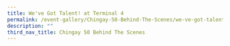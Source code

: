 ```yaml
---
title: We've Got Talent! at Terminal 4
permalink: /event-gallery/Chingay-50-Behind-The-Scenes/we-ve-got-talent-at-terminal-4
description: ""
third_nav_title: Chingay 50 Behind The Scenes
---
```

